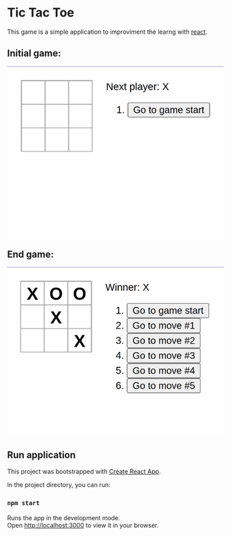 # Tic Tac Toe

This game is a simple application to improviment the learng with [react](https://pt-br.reactjs.org/).

## Initial game: 

 ![](https://github.com/tombraganca/tic-tac-toe/blob/master/src/Screenshot%20from%202022-06-28%2012-17-30.png)
 
 ## End game:
 
 ![](https://github.com/tombraganca/tic-tac-toe/blob/master/src/Screenshot%20from%202022-06-28%2012-22-02.png)
 
 ## Run application
 
 This project was bootstrapped with [Create React App](https://github.com/facebook/create-react-app).
 
 In the project directory, you can run:

### `npm start`

Runs the app in the development mode.\
Open [http://localhost:3000](http://localhost:3000) to view it in your browser.

